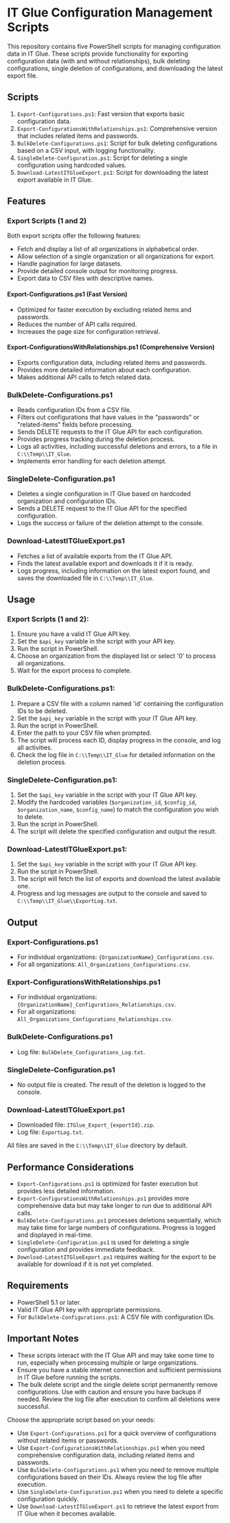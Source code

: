 # IT Glue Configuration Management Scripts

This repository contains five PowerShell scripts for managing configuration data in IT Glue. These scripts provide functionality for exporting configuration data (with and without relationships), bulk deleting configurations, single deletion of configurations, and downloading the latest export file.

## Scripts

1. `Export-Configurations.ps1`: Fast version that exports basic configuration data.
2. `Export-ConfigurationsWithRelationships.ps1`: Comprehensive version that includes related items and passwords.
3. `BulkDelete-Configurations.ps1`: Script for bulk deleting configurations based on a CSV input, with logging functionality.
4. `SingleDelete-Configuration.ps1`: Script for deleting a single configuration using hardcoded values.
5. `Download-LatestITGlueExport.ps1`: Script for downloading the latest export available in IT Glue.

## Features

### Export Scripts (1 and 2)

Both export scripts offer the following features:
- Fetch and display a list of all organizations in alphabetical order.
- Allow selection of a single organization or all organizations for export.
- Handle pagination for large datasets.
- Provide detailed console output for monitoring progress.
- Export data to CSV files with descriptive names.

#### Export-Configurations.ps1 (Fast Version)

- Optimized for faster execution by excluding related items and passwords.
- Reduces the number of API calls required.
- Increases the page size for configuration retrieval.

#### Export-ConfigurationsWithRelationships.ps1 (Comprehensive Version)

- Exports configuration data, including related items and passwords.
- Provides more detailed information about each configuration.
- Makes additional API calls to fetch related data.

### BulkDelete-Configurations.ps1

- Reads configuration IDs from a CSV file.
- Filters out configurations that have values in the "passwords" or "related-items" fields before processing.
- Sends DELETE requests to the IT Glue API for each configuration.
- Provides progress tracking during the deletion process.
- Logs all activities, including successful deletions and errors, to a file in `C:\\Temp\\IT_Glue`.
- Implements error handling for each deletion attempt.

### SingleDelete-Configuration.ps1

- Deletes a single configuration in IT Glue based on hardcoded organization and configuration IDs.
- Sends a DELETE request to the IT Glue API for the specified configuration.
- Logs the success or failure of the deletion attempt to the console.

### Download-LatestITGlueExport.ps1

- Fetches a list of available exports from the IT Glue API.
- Finds the latest available export and downloads it if it is ready.
- Logs progress, including information on the latest export found, and saves the downloaded file in `C:\\Temp\\IT_Glue`.

## Usage

### Export Scripts (1 and 2):

1. Ensure you have a valid IT Glue API key.
2. Set the `$api_key` variable in the script with your API key.
3. Run the script in PowerShell.
4. Choose an organization from the displayed list or select '0' to process all organizations.
5. Wait for the export process to complete.

### BulkDelete-Configurations.ps1:

1. Prepare a CSV file with a column named 'id' containing the configuration IDs to be deleted.
2. Set the `$api_key` variable in the script with your IT Glue API key.
3. Run the script in PowerShell.
4. Enter the path to your CSV file when prompted.
5. The script will process each ID, display progress in the console, and log all activities.
6. Check the log file in `C:\\Temp\\IT_Glue` for detailed information on the deletion process.

### SingleDelete-Configuration.ps1:

1. Set the `$api_key` variable in the script with your IT Glue API key.
2. Modify the hardcoded variables (`$organization_id`, `$config_id`, `$organization_name`, `$config_name`) to match the configuration you wish to delete.
3. Run the script in PowerShell.
4. The script will delete the specified configuration and output the result.

### Download-LatestITGlueExport.ps1:

1. Set the `$api_key` variable in the script with your IT Glue API key.
2. Run the script in PowerShell.
3. The script will fetch the list of exports and download the latest available one.
4. Progress and log messages are output to the console and saved to `C:\\Temp\\IT_Glue\\ExportLog.txt`.

## Output

### Export-Configurations.ps1
- For individual organizations: `{OrganizationName}_Configurations.csv`.
- For all organizations: `All_Organizations_Configurations.csv`.

### Export-ConfigurationsWithRelationships.ps1
- For individual organizations: `{OrganizationName}_Configurations_Relationships.csv`.
- For all organizations: `All_Organizations_Configurations_Relationships.csv`.

### BulkDelete-Configurations.ps1
- Log file: `BulkDelete_Configurations_Log.txt`.

### SingleDelete-Configuration.ps1
- No output file is created. The result of the deletion is logged to the console.

### Download-LatestITGlueExport.ps1
- Downloaded file: `ITGlue_Export_{exportId}.zip`.
- Log file: `ExportLog.txt`.

All files are saved in the `C:\\Temp\\IT_Glue` directory by default.

## Performance Considerations

- `Export-Configurations.ps1` is optimized for faster execution but provides less detailed information.
- `Export-ConfigurationsWithRelationships.ps1` provides more comprehensive data but may take longer to run due to additional API calls.
- `BulkDelete-Configurations.ps1` processes deletions sequentially, which may take time for large numbers of configurations. Progress is logged and displayed in real-time.
- `SingleDelete-Configuration.ps1` is used for deleting a single configuration and provides immediate feedback.
- `Download-LatestITGlueExport.ps1` requires waiting for the export to be available for download if it is not yet completed.

## Requirements

- PowerShell 5.1 or later.
- Valid IT Glue API key with appropriate permissions.
- For `BulkDelete-Configurations.ps1`: A CSV file with configuration IDs.

## Important Notes

- These scripts interact with the IT Glue API and may take some time to run, especially when processing multiple or large organizations.
- Ensure you have a stable internet connection and sufficient permissions in IT Glue before running the scripts.
- The bulk delete script and the single delete script permanently remove configurations. Use with caution and ensure you have backups if needed. Review the log file after execution to confirm all deletions were successful.

Choose the appropriate script based on your needs:
- Use `Export-Configurations.ps1` for a quick overview of configurations without related items or passwords.
- Use `Export-ConfigurationsWithRelationships.ps1` when you need comprehensive configuration data, including related items and passwords.
- Use `BulkDelete-Configurations.ps1` when you need to remove multiple configurations based on their IDs. Always review the log file after execution.
- Use `SingleDelete-Configuration.ps1` when you need to delete a specific configuration quickly.
- Use `Download-LatestITGlueExport.ps1` to retrieve the latest export from IT Glue when it becomes available.
